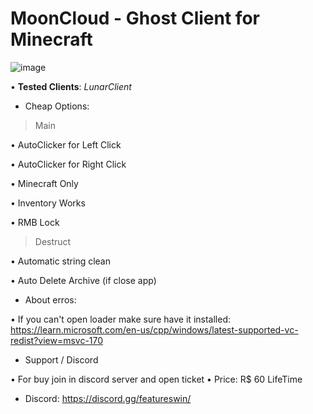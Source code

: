 # MoonCloud - Ghost Client for Minecraft

![image](https://user-images.githubusercontent.com/89749931/195244330-93f6f744-b383-4a11-bee8-67e106449053.png)

• **Tested Clients**: *LunarClient*

- Cheap Options:

> Main

 • AutoClicker for Left Click

 • AutoClicker for Right Click

 • Minecraft Only

 • Inventory Works

 • RMB Lock

> Destruct

 • Automatic string clean

 • Auto Delete Archive (if close app)

- About erros:

 • If you can't open loader make sure have it installed: https://learn.microsoft.com/en-us/cpp/windows/latest-supported-vc-redist?view=msvc-170
 
- Support / Discord

 • For buy join in discord server and open ticket
 • Price: R$ 60 LifeTime
 
- Discord: https://discord.gg/featureswin/
